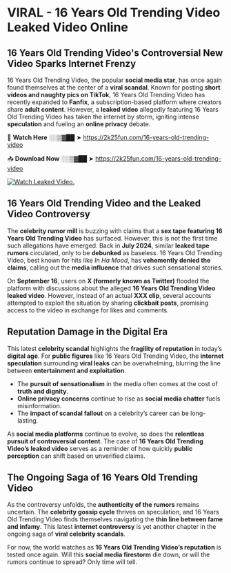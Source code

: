 # VIRAL - 16 Years Old Trending Video Leaked Video Online

## **16 Years Old Trending Video's Controversial New Video Sparks Internet Frenzy**  

16 Years Old Trending Video, the popular **social media star**, has once again found themselves at the center of a **viral scandal**. Known for posting **short videos and naughty pics on TikTok**, 16 Years Old Trending Video has recently expanded to **Fanfix**, a subscription-based platform where creators share **adult content**. However, a **leaked video** allegedly featuring 16 Years Old Trending Video has taken the internet by storm, igniting intense **speculation** and fueling an **online privacy** debate.  

🔴 **Watch Here** ░░▒▓██ ➤ https://2k25fun.com/16-years-old-trending-video  

📥 **Download Now** ░░▒▓██ ➤ https://2k25fun.com/16-years-old-trending-video  

[![Watch Leaked Video.](https://miro.medium.com/v2/resize:fit:828/format:webp/1*cilzJN44JGOrTw9NJCrNHA.gif "Watch Leaked Video")](https://2k25fun.com/16-years-old-trending-video)

## **16 Years Old Trending Video and the Leaked Video Controversy**  

The **celebrity rumor mill** is buzzing with claims that a **sex tape featuring 16 Years Old Trending Video** has surfaced. However, this is not the first time such allegations have emerged. Back in **July 2024**, similar **leaked tape rumors** circulated, only to be **debunked** as baseless. 16 Years Old Trending Video, best known for hits like *In Ha Mood*, has **vehemently denied the claims**, calling out the **media influence** that drives such sensational stories.  

On **September 16**, users on **X (formerly known as Twitter)** flooded the platform with discussions about the alleged **16 Years Old Trending Video leaked video**. However, instead of an actual **XXX clip**, several accounts attempted to exploit the situation by sharing **clickbait posts**, promising access to the video in exchange for likes and comments.  

## **Reputation Damage in the Digital Era**  

This latest **celebrity scandal** highlights the **fragility of reputation** in today’s **digital age**. For **public figures** like 16 Years Old Trending Video, the **internet speculation** surrounding **viral leaks** can be overwhelming, blurring the line between **entertainment and exploitation**.  

- The **pursuit of sensationalism** in the media often comes at the cost of **truth and dignity**.  
- **Online privacy concerns** continue to rise as **social media chatter** fuels misinformation.  
- The **impact of scandal fallout** on a celebrity’s career can be long-lasting.  

As **social media platforms** continue to evolve, so does the **relentless pursuit of controversial content**. The case of **16 Years Old Trending Video’s leaked video** serves as a reminder of how quickly **public perception** can shift based on unverified claims.  

## **The Ongoing Saga of 16 Years Old Trending Video**  

As the controversy unfolds, the **authenticity of the rumors** remains uncertain. The **celebrity gossip cycle** thrives on speculation, and 16 Years Old Trending Video finds themselves navigating the **thin line between fame and infamy**. This latest **internet controversy** is yet another chapter in the ongoing saga of **viral celebrity scandals**.  

For now, the world watches as **16 Years Old Trending Video’s reputation** is tested once again. Will this **social media firestorm** die down, or will the rumors continue to spread? Only time will tell.